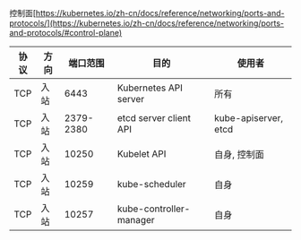 控制面[https://kubernetes.io/zh-cn/docs/reference/networking/ports-and-protocols/](https://kubernetes.io/zh-cn/docs/reference/networking/ports-and-protocols/#control-plane)

|协议|方向|端口范围|目的|使用者|
|---|---|---|---|---|
|TCP|入站|6443|Kubernetes API server|所有|
|TCP|入站|2379-2380|etcd server client API|kube-apiserver, etcd|
|TCP|入站|10250|Kubelet API|自身, 控制面|
|TCP|入站|10259|kube-scheduler|自身|
|TCP|入站|10257|kube-controller-manager|自身|